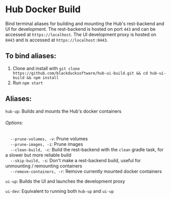 # Hub Docker Build
Bind terminal aliases for building and mounting the Hub's rest-backend and UI for development. The rest-backend is hosted on port `443` and can be accessed at `https://localhost`. The UI development proxy is hosted on `8443` and is accessed at `https://localhost:8443`.

## To bind aliases:
1. Clone and install with `git clone https://github.com/blackducksoftware/hub-ui-build.git && cd hub-ui-build && npm install`
2. Run `npm start`

## Aliases:
`hub-up`: Builds and mounts the Hub's docker containers
###### Options:
  &nbsp;&nbsp;&nbsp;&nbsp;```--prune-volumes, -v```: Prune volumes
<br>&nbsp;&nbsp;&nbsp;&nbsp;```--prune-images, -i```: Prune images
<br>&nbsp;&nbsp;&nbsp;&nbsp;```--clean-build, -c```: Build the rest-backend with the `clean` gradle task, for a slower but more reliable build
<br>&nbsp;&nbsp;&nbsp;&nbsp;```--skip-build, -s```: Don't make a rest-backend build, useful for unmounting / remounting containers
<br>&nbsp;&nbsp;&nbsp;&nbsp;```--remove-containers, -r```: Remove currently mounted docker containers

`ui-up`: Builds the UI and launches the development proxy

`ui-dev`: Equivalent to running both `hub-up` and `ui-up`
